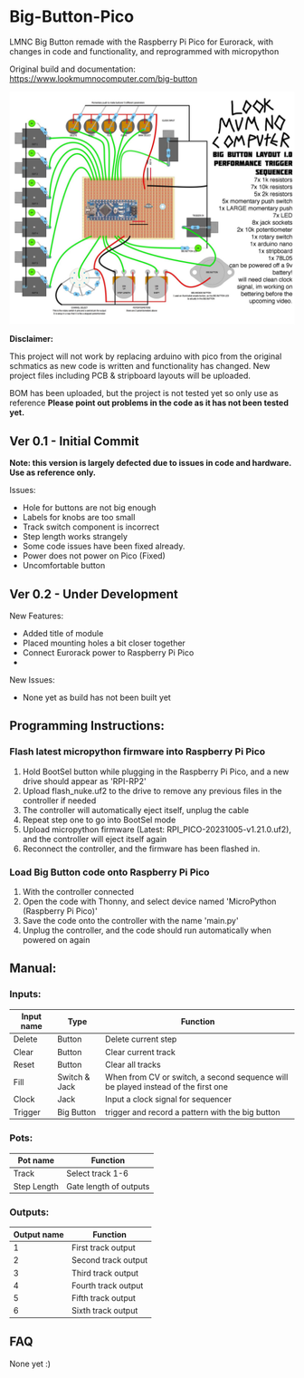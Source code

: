 # Big-Button-Pico
LMNC Big Button remade with the Raspberry Pi Pico for Eurorack, with changes in code and functionality, and reprogrammed with micropython

Original build and documentation: https://www.lookmumnocomputer.com/big-button

![Big-Button-Pico](Images/big-button_orig_ref.jpeg)

**Disclaimer:**

This project will not work by replacing arduino with pico from the original schmatics as new code is written and functionality has changed.  New project files including PCB & stripboard layouts will be uploaded.

BOM has been uploaded, but the project is not tested yet so only use as reference
**Please point out problems in the code as it has not been tested yet.**

## Ver 0.1 - Initial Commit
**Note: this version is largely defected due to issues in code and hardware. Use as reference only.**

Issues:
- Hole for buttons are not big enough
- Labels for knobs are too small
- Track switch component is incorrect
- Step length works strangely
- Some code issues have been fixed already.
- Power does not power on Pico (Fixed)
- Uncomfortable button

## Ver 0.2 - Under Development

New Features:
- Added title of module
- Placed mounting holes a bit closer together
- Connect Eurorack power to Raspberry Pi Pico
-

New Issues:
- None yet as build has not been built yet

## Programming Instructions:

### Flash latest micropython firmware into Raspberry Pi Pico
1. Hold BootSel button while plugging in the Raspberry Pi Pico, and a new drive should appear as 'RPI-RP2'
2. Upload flash_nuke.uf2 to the drive to remove any previous files in the controller if needed
3. The controller will automatically eject itself, unplug the cable
4. Repeat step one to go into BootSel mode
5. Upload micropython firmware (Latest: RPI_PICO-20231005-v1.21.0.uf2), and the controller will eject itself again
6. Reconnect the controller, and the firmware has been flashed in.

### Load Big Button code onto Raspberry Pi Pico
1. With the controller connected
2. Open the code with Thonny, and select device named 'MicroPython (Raspberry Pi Pico)'
3. Save the code onto the controller with the name 'main.py'
4. Unplug the controller, and the code should run automatically when powered on again

## Manual:
### Inputs:
|Input name|Type|Function|
|----------|----|--------|
|Delete|Button|Delete current step|
|Clear|Button|Clear current track|
|Reset|Button|Clear all tracks|
|Fill|Switch & Jack|When from CV or switch, a second sequence will be played instead of the first one|
|Clock|Jack|Input a clock signal for sequencer|
|Trigger|Big Button|trigger and record a pattern with the big button|

### Pots:
|Pot name|Function|
|--------|--------|
|Track|Select track 1-6|
|Step Length|Gate length of outputs|

### Outputs:
|Output name|Function|
|-----------|--------|
|1|First track output|
|2|Second track output|
|3|Third track output|
|4|Fourth track output|
|5|Fifth track output|
|6|Sixth track output|

## FAQ
None yet :)